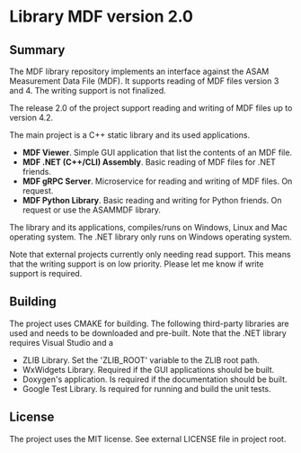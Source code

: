 # Library MDF version 2.0

## Summary

The MDF library repository implements an interface against the ASAM Measurement Data File (MDF). 
It supports reading of MDF files version 3 and 4. The writing support is not finalized.  

The release 2.0 of the project support reading and writing of MDF files up to version 4.2. 

The main project is a C++ static library and its used applications.
- **MDF Viewer**. Simple GUI application that list the contents of an MDF file. 
- **MDF .NET (C++/CLI) Assembly**. Basic reading of MDF files for .NET friends. 
- **MDF gRPC Server**. Microservice for reading and writing of MDF files. On request.
- **MDF Python Library**. Basic reading and writing for Python friends. On request or use the ASAMMDF library.

The library and its applications, compiles/runs on Windows, Linux and Mac operating system. 
The .NET library only runs on Windows operating system.

Note that external projects currently only needing read support. This means that the writing support
is on low priority. Please let me know if write support is required.

## Building

The project uses CMAKE for building. The following third-party libraries are used and
needs to be downloaded and pre-built. Note that the .NET library requires Visual Studio 
and a

- ZLIB Library. Set the 'ZLIB_ROOT' variable to the ZLIB root path.
- WxWidgets Library. Required if the GUI applications should be built. 
- Doxygen's application. Is required if the documentation should be built.
- Google Test Library. Is required for running and build the unit tests.

## License

The project uses the MIT license. See external LICENSE file in project root.

